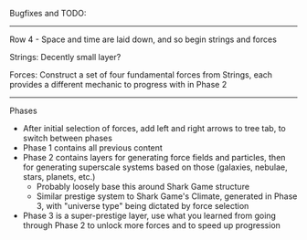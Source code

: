 Bugfixes and TODO:

-----

Row 4 - Space and time are laid down, and so begin strings and forces

Strings: Decently small layer?

Forces: Construct a set of four fundamental forces from Strings, each provides a different mechanic to progress with in Phase 2

-----

Phases

- After initial selection of forces, add left and right arrows to tree tab, to switch between phases
- Phase 1 contains all previous content
- Phase 2 contains layers for generating force fields and particles, then for generating superscale systems based on those (galaxies, nebulae, stars, planets, etc.)
    - Probably loosely base this around Shark Game structure
    - Similar prestige system to Shark Game's Climate, generated in Phase 3, with "universe type" being dictated by force selection
- Phase 3 is a super-prestige layer, use what you learned from going through Phase 2 to unlock more forces and to speed up progression